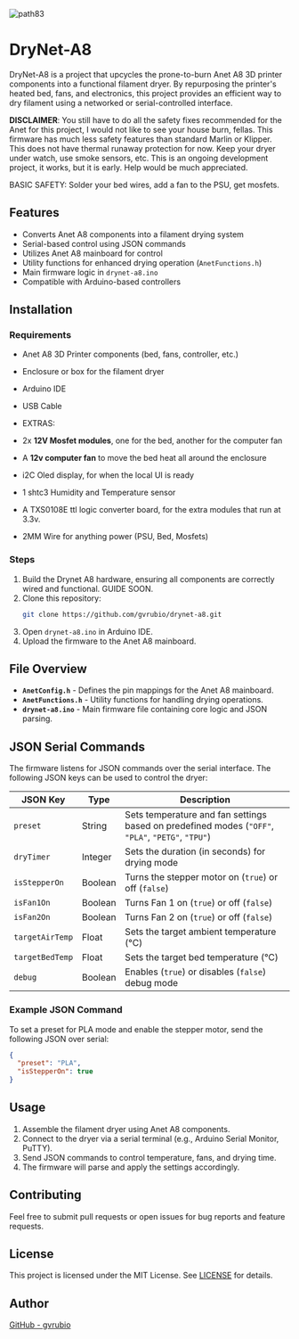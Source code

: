 ![path83](https://github.com/user-attachments/assets/97c6c39d-f574-43be-8745-9232d19bd2b8)
# DryNet-A8

DryNet-A8 is a project that upcycles the prone-to-burn Anet A8 3D printer components into a functional filament dryer. By repurposing the printer's heated bed, fans, and electronics, this project provides an efficient way to dry filament using a networked or serial-controlled interface.

**DISCLAIMER**: 
You still have to do all the safety fixes recommended for the Anet for this project, I would not like to see your house burn, fellas. 
This firmware has much less safety features than standard Marlin or Klipper. 
This does not have thermal runaway protection for now.
Keep your dryer under watch, use smoke sensors, etc. This is an ongoing development project, it works, but it is early. 
Help would be much appreciated.

BASIC SAFETY: Solder your bed wires, add a fan to the PSU, get mosfets.

## Features

- Converts Anet A8 components into a filament drying system
- Serial-based control using JSON commands
- Utilizes Anet A8 mainboard for control
- Utility functions for enhanced drying operation (`AnetFunctions.h`)
- Main firmware logic in `drynet-a8.ino`
- Compatible with Arduino-based controllers

## Installation

### Requirements

- Anet A8 3D Printer components (bed, fans, controller, etc.)
- Enclosure or box for the filament dryer
- Arduino IDE
- USB Cable
  
- EXTRAS:
- 2x **12V Mosfet modules**, one for the bed, another for the computer fan
- A **12v computer fan** to move the bed heat all around the enclosure
- i2C Oled display, for when the local UI is ready
- 1 shtc3 Humidity and Temperature sensor
- A TXS0108E ttl logic converter board, for the extra modules that run at 3.3v.
- 2MM Wire for anything power (PSU, Bed, Mosfets)

### Steps

1. Build the Drynet A8 hardware, ensuring all components are correctly wired and functional. GUIDE SOON.
2. Clone this repository:
   ```sh
   git clone https://github.com/gvrubio/drynet-a8.git
   ```
3. Open `drynet-a8.ino` in Arduino IDE.
4. Upload the firmware to the Anet A8 mainboard.

## File Overview

- **`AnetConfig.h`** - Defines the pin mappings for the Anet A8 mainboard.
- **`AnetFunctions.h`** - Utility functions for handling drying operations.
- **`drynet-a8.ino`** - Main firmware file containing core logic and JSON parsing.

## JSON Serial Commands

The firmware listens for JSON commands over the serial interface. The following JSON keys can be used to control the dryer:

| JSON Key         | Type    | Description |
|-----------------|---------|-------------|
| `preset`        | String  | Sets temperature and fan settings based on predefined modes (`"OFF"`, `"PLA"`, `"PETG"`, `"TPU"`) |
| `dryTimer`      | Integer | Sets the duration (in seconds) for drying mode |
| `isStepperOn`   | Boolean | Turns the stepper motor on (`true`) or off (`false`) |
| `isFan1On`      | Boolean | Turns Fan 1 on (`true`) or off (`false`) |
| `isFan2On`      | Boolean | Turns Fan 2 on (`true`) or off (`false`) |
| `targetAirTemp` | Float   | Sets the target ambient temperature (°C) |
| `targetBedTemp` | Float   | Sets the target bed temperature (°C) |
| `debug`         | Boolean | Enables (`true`) or disables (`false`) debug mode |

### Example JSON Command

To set a preset for PLA mode and enable the stepper motor, send the following JSON over serial:
```json
{
  "preset": "PLA",
  "isStepperOn": true
}
```

## Usage

1. Assemble the filament dryer using Anet A8 components.
2. Connect to the dryer via a serial terminal (e.g., Arduino Serial Monitor, PuTTY).
3. Send JSON commands to control temperature, fans, and drying time.
4. The firmware will parse and apply the settings accordingly.

## Contributing

Feel free to submit pull requests or open issues for bug reports and feature requests.

## License

This project is licensed under the MIT License. See [LICENSE](LICENSE) for details.

## Author

[GitHub - gvrubio](https://github.com/gvrubio)
